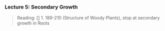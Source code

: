 ### Lecture 5: Secondary Growth

> Reading:
[] 1. 189-210 (Structure of Woody Plants), stop at secondary growth in Roots